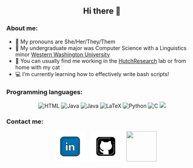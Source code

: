 ## <div align="center"> Hi there 👋 </div>

<!--
My name is Sally, and I am currently a master's student at [Western Washington University](https://wwu.edu "Westerns Website"), studying [Computer Science](https://cs.wwu.edu "Westerns CS Department Site") and working as a Graduate Teaching Assistant. I also work as a research assistant at [HutchResearch](https://fw.cs.wwu.edu/~hutchib2/hutchresearch.html "HutchResearch Site"). 
-->

### About me:
- 🌺 My pronouns are She/Her/They/Them
- 📜 My undergraduate major was Computer Science with a Linguistics minor [Western Washington University](https://wwu.edu "Westerns Website")
- 💼 You can usually find me working in the [HutchResearch](https://fw.cs.wwu.edu/~hutchib2/hutchresearch.html "HutchResearch Site") lab or from home with my cat
- 💻 I’m currently learning how to effectively write bash scripts!

### Programming languages:
<div align="center">
  <img src="https://img.shields.io/badge/html5-%23E34F26.svg?style=for-the-badge&logo=html5&logoColor=white" alt="HTML"/> <img src="https://img.shields.io/badge/java-%23ED8B00.svg?style=for-the-badge&logo=java&logoColor=white" alt="Java"/> <img src="https://img.shields.io/badge/c%23-%23239120.svg?style=for-the-badge&logo=c-sharp&logoColor=white" alt="Java"/> <img src="https://img.shields.io/badge/latex-%23008080.svg?style=for-the-badge&logo=latex&logoColor=white" alt="LaTeX"/> <img src="https://img.shields.io/badge/python-3670A0?style=for-the-badge&logo=python&logoColor=ffdd54" alt="Python"/> <img src="https://img.shields.io/badge/c-%2300599C.svg?style=for-the-badge&logo=c&logoColor=white)" alt="C"/> <img src="https://img.shields.io/badge/markdown-%23000000.svg?style=for-the-badge&logo=markdown&logoColor=white alt="Markdown"/>
</div>

### Contact me:

<!--
<div id="contact">
  <a href="https://www.linkedin.com/in/sarah-coffland">
    <img src="https://img.shields.io/badge/LinkedIn-blue?style=for-the-badge&logo=linkedin&logoColor=white" alt="LinkedIn Badge"/>
  </a>
</div>
-->

    
<p align="center">
  <div align="center"  class="icons-social" style="margin-left: 10px;">
        <a style="margin-left: 10px;"  target="_blank" href="https://www.linkedin.com/in/sarah-coffland/">
			<img src="https://raw.githubusercontent.com/SarahCoffland/SarahCoffland/b0c950ecc982d628757e93f8f787df7c1747ea2f/icons8-linkedin.svg" width="80" height="80"></a>
        <a style="margin-left: 10px;" target="_blank" href="https://github.com/SarahCoffland">
		<img src="https://raw.githubusercontent.com/SarahCoffland/SarahCoffland/69cb7c0a1228d2b5a38427ab5a1c537a5be87e96/icons8-github-squared.svg" width="80" height="80"></a>
		<a style="margin-left: 10px;" target="_blank" href="mailto:cofflas@wwu.edu">
				<img src="https://img.icons8.com/plasticine/452/apple-mail.png" width="80" height="80"></a>
      </div>

</p>

<!--
**sbass1221/sbass1221** is a ✨ _special_ ✨ repository because its `README.md` (this file) appears on your GitHub profile.

Here are some ideas to get you started:

- 🔭 I’m currently working on ...
- 🌱 I’m currently learning ...
- 👯 I’m looking to collaborate on ...
- 🤔 I’m looking for help with ...
- 💬 Ask me about ...
- 📫 How to reach me: ...
- 😄 Pronouns: ...
- ⚡ Fun fact: ...
-->
